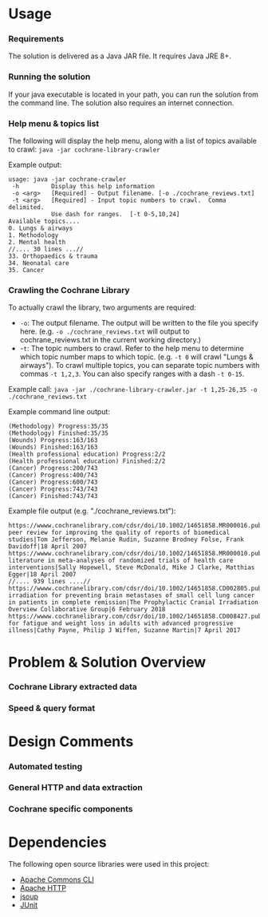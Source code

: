 # Usage

### Requirements
The solution is delivered as a Java JAR file.  It requires Java JRE 8+.  

### Running the solution
If your java executable is located in your path, you can run the solution from the command line.  The solution also requires an internet connection.

### Help menu & topics list
The following will display the help menu, along with a list of topics available to crawl:
`java -jar cochrane-library-crawler`

Example output:
```
usage: java -jar cochrane-crawler
 -h         Display this help information
 -o <arg>   [Required] - Output filename. [-o ./cochrane_reviews.txt]
 -t <arg>   [Required] - Input topic numbers to crawl.  Comma delimited.
            Use dash for ranges.  [-t 0-5,10,24]
Available topics....
0. Lungs & airways
1. Methodology
2. Mental health
//.... 30 lines ...//
33. Orthopaedics & trauma
34. Neonatal care
35. Cancer
```
### Crawling the Cochrane Library
To actually crawl the library, two arguments are required:
- `-o`: The output filename.  The output will be written to the file you specify here. (e.g. `-o ./cochrane_reviews.txt` will output to cochrane_reviews.txt in the current working directory.)
- -`t`: The topic numbers to crawl.  Refer to the help menu to determine which topic number maps to which topic.  (e.g. `-t 0` will crawl "Lungs & airways").  To crawl multiple topics, you can separate topic numbers with commas `-t 1,2,3`.  You can also specify ranges with a dash `-t 0-15`.


Example call:
`java -jar ./cochrane-library-crawler.jar -t 1,25-26,35 -o ./cochrane_reviews.txt`

Example command line output:
```
(Methodology) Progress:35/35
(Methodology) Finished:35/35
(Wounds) Progress:163/163
(Wounds) Finished:163/163
(Health professional education) Progress:2/2
(Health professional education) Finished:2/2
(Cancer) Progress:200/743
(Cancer) Progress:400/743
(Cancer) Progress:600/743
(Cancer) Progress:743/743
(Cancer) Finished:743/743
```
Example file output (e.g. "./cochrane_reviews.txt"):
```
https://wwww.cochranelibrary.com/cdsr/doi/10.1002/14651858.MR000016.pub3/full|Methodology|Editorial peer review for improving the quality of reports of biomedical studies|Tom Jefferson, Melanie Rudin, Suzanne Brodney Folse, Frank Davidoff|18 April 2007
https://wwww.cochranelibrary.com/cdsr/doi/10.1002/14651858.MR000010.pub3/full|Methodology|Grey literature in meta‐analyses of randomized trials of health care interventions|Sally Hopewell, Steve McDonald, Mike J Clarke, Matthias Egger|18 April 2007
//.... 939 lines ....//
https://wwww.cochranelibrary.com/cdsr/doi/10.1002/14651858.CD002805.pub2/full|Cancer|Cranial irradiation for preventing brain metastases of small cell lung cancer in patients in complete remission|The Prophylactic Cranial Irradiation Overview Collaborative Group|6 February 2018
https://wwww.cochranelibrary.com/cdsr/doi/10.1002/14651858.CD008427.pub3/full|Cancer|Interventions for fatigue and weight loss in adults with advanced progressive illness|Cathy Payne, Philip J Wiffen, Suzanne Martin|7 April 2017
```
# Problem & Solution Overview
### Cochrane Library extracted data
### Speed & query format
# Design Comments
### Automated testing
### General HTTP and data extraction
### Cochrane specific components

# Dependencies
The following open source libraries were used in this project:
- [Apache Commons CLI](https://commons.apache.org/proper/commons-cli/)
- [Apache HTTP](https://hc.apache.org/httpclient-3.x/)
- [jsoup](https://jsoup.org/)
- [JUnit](https://junit.org/junit5/)
